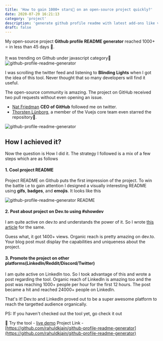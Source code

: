 ```yaml
---
title: 'How to gain 1000+ stars🌟 on an open-source project quickly?'
date: 2020-07-20 16:21:13
category: 'project'
description: 'generate github profile readme with latest add-ons like visitors count, shields, dev icons, github stats, etc with cool UI.'
draft: false
---
```


My open-source project **Github profile README generator** reached 1000+ ⭐️ in less than 45 days 🥳.

It was trending on Github under javascript category🚀
![github-profile-readme-generator](https://dev-to-uploads.s3.amazonaws.com/i/f6wxs4wo9fxb4bctrf0o.png)

I was scrolling the twitter feed and listening to **Blinding Lights** when I got the idea of this tool. Never thought that so many developers will find it useful.

The open-source community is amazing. The project on GitHub received two pull requests without even opening an issue.

- [Nat Friedman](https://twitter.com/natfriedman?lang=en) **CEO of GitHub** followed me on twitter.
- [Thorsten Lünborg](https://twitter.com/linus_borg?lang=en), a member of the Vuejs core team even starred the repository🙇.

![github-profile-readme-generator](https://dev-to-uploads.s3.amazonaws.com/i/659mdvod4dq11bjmckt3.png)

## How I achieved it?
Now the question is How I did it. The strategy I followed is a mix of a few steps which are as follows

#### 1. Cool project README
Project README on Github puts the first impression of the project. To win the battle i.e to gain attention I designed a visually interesting README using **gifs**, **badges**, and **emojis**. It looks like this

![github-profile-readme-generator README](https://dev-to-uploads.s3.amazonaws.com/i/3eelbp0qua074rnu2det.png)

#### 2. Post about project on Dev.to using #showdev
I am quite active on dev.to and understands the power of it. So I wrote [this article](https://dev.to/rahuldkjain/github-profile-readme-generator-with-addons-like-visitors-count-github-stats-etc-44bg) for the same.

Guess what, it got 1400+ views. Organic reach is pretty amazing on dev.to.
Your blog post must display the capabilities and uniqueness about the project.


#### 3. Promote the project on other platforms(LinkedIn/Reddit/Discord/Twitter)
I am quite active on LinkedIn too. So I took advantage of this and wrote a post regarding the tool. Organic reach of LinkedIn is amazing too and the post was reaching 1000+ people per hour for the first 12 hours. The post became a hit and reached 24000+ people on LinkedIn.

That's it! Dev.to and LinkedIn proved out to be a super awesome platform to reach the targetted audience organically.

PS: If you haven't checked out the tool yet, go check it out

🚀 Try the tool - [live demo](https://rahuldkjain.github.io/gh-profile-readme-generator/)
Project Link - [https://github.com/rahuldkjain/github-profile-readme-generator](https://github.com/rahuldkjain/github-profile-readme-generator)
